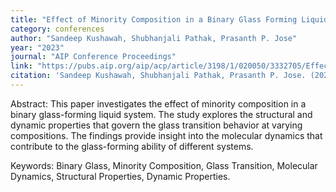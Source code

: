```yaml
---
title: "Effect of Minority Composition in a Binary Glass Forming Liquids"
category: conferences
author: "Sandeep Kushawah, Shubhanjali Pathak, Prasanth P. Jose"
year: "2023"
journal: "AIP Conference Proceedings"
link: "https://pubs.aip.org/aip/acp/article/3198/1/020050/3332705/Effect-of-minority-composition-in-a-binary-glass"
citation: 'Sandeep Kushawah, Shubhanjali Pathak, Prasanth P. Jose. (2025). &quot;Effect of Minority Composition in a Binary Glass Forming Liquids.&quot; <i>AIP Conference Proceedings</i>.'
---
```


Abstract: This paper investigates the effect of minority composition in a binary glass-forming liquid system. The study explores the structural and dynamic properties that govern the glass transition behavior at varying compositions. The findings provide insight into the molecular dynamics that contribute to the glass-forming ability of different systems.

Keywords: Binary Glass, Minority Composition, Glass Transition, Molecular Dynamics, Structural Properties, Dynamic Properties.

